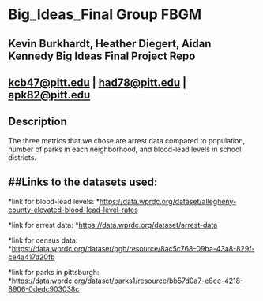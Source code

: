 # Big_Ideas_Final Group FBGM

Kevin Burkhardt, Heather Diegert, Aidan Kennedy Big Ideas Final Project Repo
---
kcb47@pitt.edu | had78@pitt.edu | apk82@pitt.edu
---

## Description
The three metrics that we chose are arrest data compared to population, number of parks in each neighborhood, and blood-lead levels in school districts.

##Links to the datasets used:
---
*link for blood-lead levels:
  *https://data.wprdc.org/dataset/allegheny-county-elevated-blood-lead-level-rates

*link for arrest data:
  *https://data.wprdc.org/dataset/arrest-data

*link for census data:
  *https://data.wprdc.org/dataset/pgh/resource/8ac5c768-09ba-43a8-829f-ce4a417d20fb

*link for parks in pittsburgh:
  *https://data.wprdc.org/dataset/parks1/resource/bb57d0a7-e8ee-4218-8906-0dedc903038c
